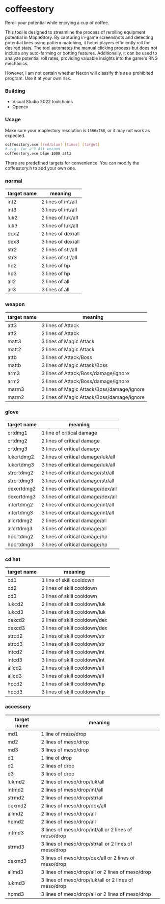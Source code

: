 # coffeestory
Reroll your potential while enjoying a cup of coffee.




This tool is designed to streamline the process of rerolling equipment potential in MapleStory. By capturing in-game screenshots and detecting potential lines using pattern matching, it helps players efficiently roll for desired stats. The tool automates the manual clicking process but does not include any auto-farming or botting features. Additionally, it can be used to analyze potential roll rates, providing valuable insights into the game's RNG mechanics.

However, I am not certain whether Nexon will classify this as a prohibited program. Use it at your own risk.



### Building

+ Visual Studio 2022 toolchains
+ Opencv


### Usage
Make sure your maplestory resolution is `1366x768`, or it may not work as expected.

```bash
coffeestory.exe [red/blue] [times] [target]
# e.g. for a 3 Att weapon
coffeestory.exe blue 1000 att3
```

There are predefined targets for convenience. You can modify the coffeestory.h to add your own one.

### normal
|target name  |  meaning									|
|-------------|---------------------------------------------|
| int2		  | 2 lines of int/all							|
| int3		  | 3 lines of int/all							|
| luk2		  | 2 lines of luk/all							|
| luk3		  | 3 lines of luk/all							|
| dex2		  | 2 lines of dex/all							|
| dex3		  | 3 lines of dex/all							|
| str2		  | 2 lines of str/all							|
| str3		  | 3 lines of str/all							|
| hp2		  | 2 lines of hp								|
| hp3		  | 3 lines of hp								|
| all2		  | 2 lines of all								|
| all3		  | 3 lines of all								|

### weapon

|target name  |  meaning									|
|-------------|---------------------------------------------|
| att3		  | 3 lines of Attack							|
| att2		  | 2 lines of Attack						|
| matt3		  | 3 lines of Magic Attack						|
| matt2		  | 2 lines of Magic Attack						|
| attb		  | 3 lines of Attack/Boss						|
| mattb		  | 3 lines of Magic Attack/Boss				|
| arm3		  | 3 lines of Attack/Boss/damage/ignore		|
| arm2		  | 2 lines of Attack/Boss/damage/ignore		|
| marm3		  | 3 lines of Magic Attack/Boss/damage/ignore	|
| marm2		  | 2 lines of Magic Attack/Boss/damage/ignore	|



### glove
|target name  |  meaning									|
|-------------|---------------------------------------------|
| crtdmg1	  | 1 line  of critical damage					|
| crtdmg2	  | 2 lines of critical damage					|
| crtdmg3	  | 3 lines of critical damage					|
| lukcrtdmg2  | 2 lines of critical damage/luk/all			|
| lukcrtdmg3  | 3 lines of critical damage/luk/all			|
| strcrtdmg2  | 2 lines of critical damage/str/all			|
| strcrtdmg3  | 3 lines of critical damage/str/all			|
| dexcrtdmg2  | 2 lines of critical damage/dex/all			|
| dexcrtdmg3  | 3 lines of critical damage/dex/all			|
| intcrtdmg2  | 2 lines of critical damage/int/all			|
| intcrtdmg3  | 3 lines of critical damage/int/all			|
| allcrtdmg2  | 2 lines of critical damage/all				|
| allcrtdmg3  | 3 lines of critical damage/all				|
| hpcrtdmg2   | 2 lines of critical damage/hp				|
| hpcrtdmg3   | 3 lines of critical damage/hp				|


### cd hat
|target name  |  meaning									|
|-------------|---------------------------------------------|
| cd1		  | 1 line  of skill cooldown					|
| cd2		  | 2 lines of skill cooldown					|
| cd3		  | 3 lines of skill cooldown					|
| lukcd2	  | 2 lines of skill cooldown/luk				|
| lukcd3	  | 3 lines of skill cooldown/luk				|
| dexcd2	  | 2 lines of skill cooldown/dex				|
| dexcd3	  | 3 lines of skill cooldown/dex				|
| strcd2	  | 2 lines of skill cooldown/str				|
| strcd3	  | 3 lines of skill cooldown/str				|
| intcd2	  | 2 lines of skill cooldown/int				|
| intcd3	  | 3 lines of skill cooldown/int				|
| allcd2	  | 2 lines of skill cooldown/all				|
| allcd3	  | 3 lines of skill cooldown/all				|
| hpcd2	      | 2 lines of skill cooldown/hp				|
| hpcd3	      | 3 lines of skill cooldown/hp				|


### accessory

|target name  |  meaning											|
|-------------|-----------------------------------------------------|
| md1		  | 1 line  of meso/drop								|
| md2		  | 2 lines of meso/drop								|
| md3		  | 3 lines of meso/drop								|
| d1		  | 1 line  of drop										|
| d2		  | 2 lines of drop										|
| d3		  | 3 lines of drop										|
| lukmd2	  | 2 lines of meso/drop/luk/all						|
| intmd2	  | 2 lines of meso/drop/int/all						|
| strmd2	  | 2 lines of meso/drop/str/all						|
| dexmd2	  | 2 lines of meso/drop/dex/all						|
| allmd2	  | 2 lines of meso/drop/all							|
| hpmd2		  | 2 lines of meso/drop/all							|
| intmd3      | 3 lines of meso/drop/int/all or 2 lines of meso/drop|
| strmd3      | 3 lines of meso/drop/str/all or 2 lines of meso/drop|
| dexmd3      | 3 lines of meso/drop/dex/all or 2 lines of meso/drop|
| allmd3      | 3 lines of meso/drop/all	 or 2 lines of meso/drop|
| lukmd3      | 3 lines of meso/drop/luk/all or 2 lines of meso/drop|
| hpmd3       | 3 lines of meso/drop/all	 or 2 lines of meso/drop|
